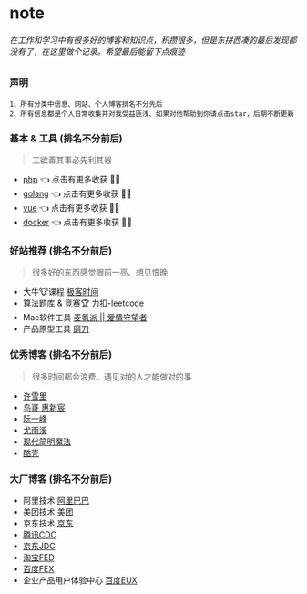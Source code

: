 # note
###### 在工作和学习中有很多好的博客和知识点，积攒很多，但是东拼西凑的最后发现都没有了，在这里做个记录。希望最后能留下点痕迹

### 声明
    1、所有分类中信息、网站、个人博客排名不分先后
    2、所有信息都是个人日常收集并对我受益匪浅、如果对他帮助到你请点击star，后期不断更新

### 基本 & 工具 (排名不分前后)
> 工欲善其事必先利其器

- [php](./php/index.md)  :point_left: 点击有更多收获 :tada::gift:
- [golang](./golang/index.md)  :point_left: 点击有更多收获 :tada::gift:
- [vue]()  :point_left: 点击有更多收获 :tada::gift:
- [docker](./docker/index.md)  :point_left: 点击有更多收获 :tada::gift:

### 好站推荐 (排名不分前后)
> 很多好的东西感觉眼前一亮、想见恨晚

- 大牛🐮课程 [极客时间](https://time.geekbang.org/)
- 算法题库 & 竞赛🏆 [力扣-leetcode](https://leetcode-cn.com/)
- Mac软件工具 [麦氪派 || 爱情守望者](https://www.waitsun.com/)
- 产品原型工具 [磨刀](https://modao.cc/)


### 优秀博客 (排名不分前后)
> 很多时间都会浪费、遇见对的人才能做对的事

- [许雪里](http://www.xuxueli.com/)
- [鸟哥 惠新宸](http://www.laruence.com/)
- [阮一峰](http://www.ruanyifeng.com/home.html)
- [尤雨溪](https://blog.evanyou.me/)
- [现代简明魔法](http://www.nowamagic.net/)
- [酷壳](https://coolshell.cn/)

### 大厂博客 (排名不分前后)

- 阿里技术 [阿里巴巴](https://102.alibaba.com/)
- 美团技术 [美团](https://tech.meituan.com/)
- 京东技术 [京东](http://jdtech.jd.com)
- [腾讯CDC](https://cdc.tencent.com/)
- [京东JDC](http://jdc.jd.com/)
- [淘宝FED](http://taobaofed.org/)
- [百度FEX](http://fex.baidu.com/)
- 企业产品用户体验中心 [百度EUX](http://eux.baidu.com/)